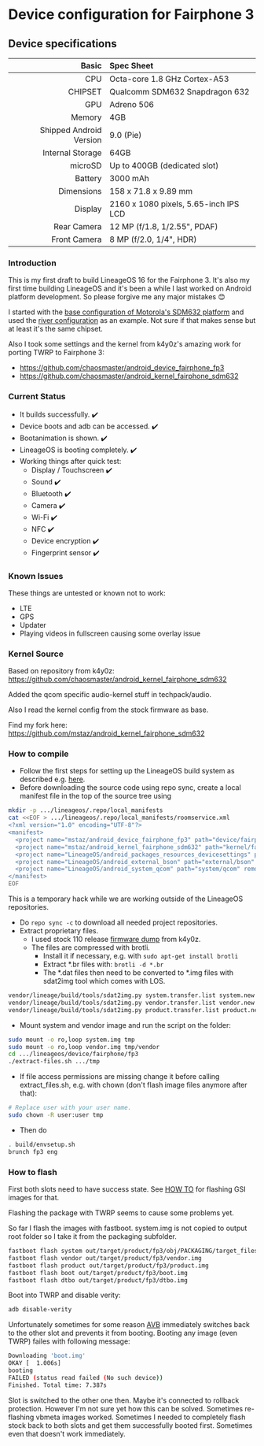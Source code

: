 Device configuration for Fairphone 3
==================================
## Device specifications

Basic   | Spec Sheet
-------:|:-------------------------
CPU     | Octa-core 1.8 GHz Cortex-A53
CHIPSET | Qualcomm SDM632 Snapdragon 632
GPU     | Adreno 506
Memory  | 4GB
Shipped Android Version | 9.0 (Pie)
Internal Storage | 64GB
microSD | Up to 400GB (dedicated slot)
Battery | 3000 mAh
Dimensions | 158 x 71.8 x 9.89 mm
Display | 2160 x 1080 pixels, 5.65-inch IPS LCD
Rear Camera  | 12 MP (f/1.8, 1/2.55", PDAF)
Front Camera | 8 MP (f/2.0, 1/4", HDR)

### Introduction
This is my first draft to build LineageOS 16 for the Fairphone 3.
It's also my first time building LineageOS and it's been a while I last worked on
Android platform development. So please forgive me any major mistakes :blush:

I started with the [base configuration of Motorola's SDM632 platform](https://github.com/LineageOS/android_device_motorola_sdm632-common)
and used the [river configuration](https://github.com/LineageOS/android_device_motorola_river) as an example.
Not sure if that makes sense but at least it's the same chipset.

Also I took some settings and the kernel from k4y0z's amazing work for porting TWRP to Fairphone 3:
* <https://github.com/chaosmaster/android_device_fairphone_fp3>
* <https://github.com/chaosmaster/android_kernel_fairphone_sdm632>


### Current Status
* It builds successfully. :heavy_check_mark:
* Device boots and adb can be accessed. :heavy_check_mark:
* Bootanimation is shown. :heavy_check_mark:
* LineageOS is booting completely. :heavy_check_mark:
* Working things after quick test:
  * Display / Touchscreen :heavy_check_mark:
  * Sound :heavy_check_mark:
  * Bluetooth :heavy_check_mark:
  * Camera :heavy_check_mark:
  * Wi-Fi :heavy_check_mark:
  * NFC :heavy_check_mark:
  * Device encryption :heavy_check_mark:
  * Fingerprint sensor :heavy_check_mark:

### Known Issues
These things are untested or known not to work:
* LTE
* GPS
* Updater
* Playing videos in fullscreen causing some overlay issue

### Kernel Source
Based on repository from k4y0z:
<https://github.com/chaosmaster/android_kernel_fairphone_sdm632>

Added the qcom specific audio-kernel stuff in techpack/audio.

Also I read the kernel config from the stock firmware as base.

Find my fork here: 
<https://github.com/mstaz/android_kernel_fairphone_sdm632>


### How to compile
* Follow the first steps for setting up the LineageOS build system as described e.g. [here](https://wiki.lineageos.org/devices/river/build).
* Before downloading the source code using repo sync, create a local manifest file in the
top of the source tree using
```sh
mkdir -p .../lineageos/.repo/local_manifests
cat <<EOF > .../lineageos/.repo/local_manifests/roomservice.xml
<?xml version="1.0" encoding="UTF-8"?>
<manifest>
  <project name="mstaz/android_device_fairphone_fp3" path="device/fairphone/fp3" remote="github" />
  <project name="mstaz/android_kernel_fairphone_sdm632" path="kernel/fairphone/sdm632" remote="github" />
  <project name="LineageOS/android_packages_resources_devicesettings" path="packages/resources/devicesettings" remote="github" />
  <project name="LineageOS/android_external_bson" path="external/bson" remote="github" />
  <project name="LineageOS/android_system_qcom" path="system/qcom" remote="github" />
</manifest>
EOF
```
This is a temporary hack while we are working outside of the LineageOS repositories.
* Do `repo sync -c` to download all needed project repositories.
* Extract proprietary files.
  * I used stock 110 release [firmware dump](https://androidfilehost.com/?fid=4349826312261714249) from k4y0z.
  * The files are compressed with brotli.
    * Install it if necessary, e.g. with `sudo apt-get install brotli`
    * Extract *.br files with: `brotli -d *.br`
    * The *.dat files then need to be converted to *.img files with sdat2img tool which comes with LOS.
```sh
vendor/lineage/build/tools/sdat2img.py system.transfer.list system.new.dat system.img
vendor/lineage/build/tools/sdat2img.py vendor.transfer.list vendor.new.dat vendor.img
vendor/lineage/build/tools/sdat2img.py product.transfer.list product.new.dat product.img
```
  * Mount system and vendor image and run the script on the folder:
```sh
sudo mount -o ro,loop system.img tmp
sudo mount -o ro,loop vendor.img tmp/vendor
cd .../lineageos/device/fairphone/fp3
./extract-files.sh .../tmp
```
  * If file access permissions are missing change it before calling
	extract_files.sh, e.g. with chown (don't flash image files anymore after that):
```sh
# Replace user with your user name.
sudo chown -R user:user tmp
```
* Then do
```sh
. build/envsetup.sh
brunch fp3 eng
```

### How to flash
First both slots need to have success state. See [HOW TO](https://forum.fairphone.com/t/how-to-flash-a-custom-rom-on-fp3-with-gsi/57074)
for flashing GSI images for that.

Flashing the package with TWRP seems to cause some problems yet.

So far I flash the images with fastboot. system.img is not copied to output root
folder so I take it from the packaging subfolder.
```sh
fastboot flash system out/target/product/fp3/obj/PACKAGING/target_files_intermediates/lineage_fp3-target_files-eng.ms/IMAGES/system.img
fastboot flash vendor out/target/product/fp3/vendor.img
fastboot flash product out/target/product/fp3/product.img
fastboot flash boot out/target/product/fp3/boot.img
fastboot flash dtbo out/target/product/fp3/dtbo.img
```

Boot into TWRP and disable verity:
```sh
adb disable-verity
```

Unfortunately sometimes for some reason [AVB](https://android.googlesource.com/platform/external/avb/)
immediately switches back to the other slot and prevents it from booting. Booting any image (even TWRP)
failes with following message:
```sh
Downloading 'boot.img'
OKAY [  1.006s]
booting
FAILED (status read failed (No such device))
Finished. Total time: 7.387s
```
Slot is switched to the other one then. Maybe it's connected to rollback protection.
However I'm not sure yet how this can be solved. Sometimes re-flashing vbmeta
images worked. Sometimes I needed to completely flash stock back to both slots
and get them successfully booted first. Sometimes even that doesn't work
immediately.
